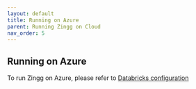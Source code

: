 ```yaml
---
layout: default
title: Running on Azure
parent: Running Zingg on Cloud
nav_order: 5
---
```

## Running on Azure

To run Zingg on Azure, please refer to [Databricks configuration](databricks.md)